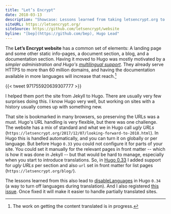 ```yaml
---
title: "Let’s Encrypt"
date: 2018-03-13
description: "Showcase: Lessons learned from taking letsencrypt.org to Hugo."
siteURL: https://letsencrypt.org/
siteSource: https://github.com/letsencrypt/website
byline: "[bep](https://github.com/bep), Hugo Lead"
---
```


The **Let’s Encrypt website** has a common set of elements: A landing page and some other static info-pages, a document section, a blog, and a documentation section. Having it moved to Hugo was mostly motivated by a _simpler administration and Hugo's [multilingual support](/form-elements/multilingual/)_. They already serve HTTPS to more than 60 million domains, and having the documentation available in more languages will increase that reach.[^1]

{{< tweet 971755920639307777 >}}

I helped them port the site from Jekyll to Hugo. There are usually very few surprises doing this. I know Hugo very well, but working on sites with a history usually comes up with something new.

That site is bookmarked in many browsers, so preserving the URLs was a must. Hugo's URL handling is very flexible, but there was one challenge. The website has a mix of standard and what we in Hugo call _ugly URLs_ (`https://letsencrypt.org/2017/12/07/looking-forward-to-2018.html`). In Hugo this is handled automatically, and you can turn it on globally or per language. But before Hugo `0.33` you could not configure it for parts of your site. You could set it manually for the relevant pages in front matter -- which is how it was done in Jekyll -- but that would be hard to manage, especially when you start to introduce translations. So, in [Hugo 0.33](https://gohugo.io/news/0.33-relnotes/) I added support for _ugly URLs_ per section and also `url` set in front matter for list pages (`https://letsencrypt.org/blog/`).

The lessons learned from this also lead to [disableLanguages](/form-elements/multilingual/#disable-a-language) in Hugo `0.34` (a way to turn off languages during translation). And I also registered [this issue](https://github.com/gohugoio/hugo/issues/4463). Once fixed it will make it easier to handle partially translated sites.


[^1]: The work on getting the content translated is in progress.
